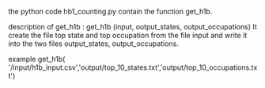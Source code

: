 the python code   hb1_counting.py contain the function get_h1b. 

description of get_h1b : 
get_h1b (input, output_states, output_occupations)
It create the file top state and top occupation from the file input and write it into the two  files output_states, output_occupations.

example   get_h1b( '/input/h1b_input.csv','output/top_10_states.txt','output/top_10_occupations.txt')


